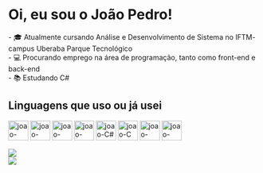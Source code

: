<h1>Oi, eu sou o João Pedro!</h1>
- 🎓 Atualmente cursando Análise e Desenvolvimento de Sistema no IFTM- campus Uberaba Parque Tecnológico<br>
- 💻 Procurando emprego na área de programação, tanto como front-end e back-end <br>
- 📚 Estudando C#<br>

<div style="display: inline_block">
    <h2>Linguagens que uso ou já usei</h2>
    <img align="center" alt="joao-Bootstrap height="30" width="40" src="https://cdn.jsdelivr.net/gh/devicons/devicon/icons/bootstrap/bootstrap-plain-wordmark.svg"/>
    <img align="center" alt="joao-Html5 height="30" width="40" src="https://cdn.jsdelivr.net/gh/devicons/devicon/icons/html5/html5-original-wordmark.svg"/>
    <img align="center" alt="joao-Css3 height="30" width="40" src="https://cdn.jsdelivr.net/gh/devicons/devicon/icons/css3/css3-original-wordmark.svg"/>
    <img align="center" alt="joao-JavaScript height="30" width="40" src="https://cdn.jsdelivr.net/gh/devicons/devicon/icons/javascript/javascript-original.svg"/>
    <img align="center" alt="joao-C# height="30" width="40" src="https://cdn.jsdelivr.net/gh/devicons/devicon/icons/csharp/csharp-original.svg" />
    <img align="center" alt="joao-C height="30" width="40" src="https://cdn.jsdelivr.net/gh/devicons/devicon/icons/c/c-original.svg">
    <img align="center" alt="joao-Python height="30" width="40" src="https://cdn.jsdelivr.net/gh/devicons/devicon/icons/python/python-original-wordmark.svg"/>
    <img align="center" alt="joao-Node height="30" width="40" src="https://cdn.jsdelivr.net/gh/devicons/devicon/icons/nodejs/nodejs-plain.svg"/>
</div>
<div> <br> </div>
<div>
    <a href="https://github.com/jdejaozin">
    <img heigth="180em" src="https://github-readme-stats.vercel.app/api/top-langs/?username=jdejaozin&langs_count=6&theme=dracula&layout=compact)">
</div>
<div>
    <a href="https://www.linkedin.com/in/joaodev/" target="_blank">
        <img src="https://img.shields.io/badge/-LinkedIn-%230077B5?style=for-the-badge&logo=linkedin&logoColor=white">
    </a> 
</div>

<!--
Fonte para os ícones = https://devicon.dev/ <br>
Fonte para o gráfico = https://github.com/anuraghazra/github-readme-stats <br>
-->
